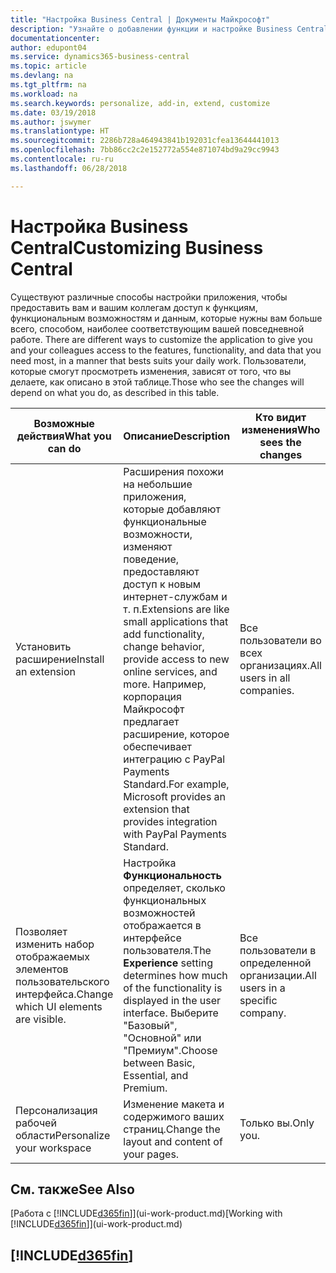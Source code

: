```yaml
---
title: "Настройка Business Central | Документы Майкрософт"
description: "Узнайте о добавлении функции и настройке Business Central."
documentationcenter: 
author: edupont04
ms.service: dynamics365-business-central
ms.topic: article
ms.devlang: na
ms.tgt_pltfrm: na
ms.workload: na
ms.search.keywords: personalize, add-in, extend, customize
ms.date: 03/19/2018
ms.author: jswymer
ms.translationtype: HT
ms.sourcegitcommit: 2286b728a464943841b192031cfea13644441013
ms.openlocfilehash: 7bb86cc2c2e152772a554e871074bd9a29cc9943
ms.contentlocale: ru-ru
ms.lasthandoff: 06/28/2018

---
```

# <a name="customizing-business-central"></a><span data-ttu-id="5cbf4-103">Настройка Business Central</span><span class="sxs-lookup"><span data-stu-id="5cbf4-103">Customizing Business Central</span></span>
<span data-ttu-id="5cbf4-104"><!--NAV # Customizing Dynamics NAV --> Существуют различные способы настройки приложения, чтобы предоставить вам и вашим коллегам доступ к функциям, функциональным возможностям и данным, которые нужны вам больше всего, способом, наиболее соответствующим вашей повседневной работе.</span><span class="sxs-lookup"><span data-stu-id="5cbf4-104"><!--NAV # Customizing Dynamics NAV --> There are different ways to customize the application to give you and your colleagues access to the features, functionality, and data that you need most, in a manner that bests suits your daily work.</span></span> <span data-ttu-id="5cbf4-105">Пользователи, которые смогут просмотреть изменения, зависят от того, что вы делаете, как описано в этой таблице.</span><span class="sxs-lookup"><span data-stu-id="5cbf4-105">Those who see the changes will depend on what you do, as described in this table.</span></span>

| <span data-ttu-id="5cbf4-106">Возможные действия</span><span class="sxs-lookup"><span data-stu-id="5cbf4-106">What you can do</span></span>    |  <span data-ttu-id="5cbf4-107">Описание</span><span class="sxs-lookup"><span data-stu-id="5cbf4-107">Description</span></span>  |  <span data-ttu-id="5cbf4-108">Кто видит изменения</span><span class="sxs-lookup"><span data-stu-id="5cbf4-108">Who sees the changes</span></span>  |  <span data-ttu-id="5cbf4-109">Дополнительная информация</span><span class="sxs-lookup"><span data-stu-id="5cbf4-109">More information</span></span>  |
|-----|---------------|---------|-------|
|<span data-ttu-id="5cbf4-110">Установить расширение</span><span class="sxs-lookup"><span data-stu-id="5cbf4-110">Install an extension</span></span>|<span data-ttu-id="5cbf4-111">Расширения похожи на небольшие приложения, которые добавляют функциональные возможности, изменяют поведение, предоставляют доступ к новым интернет-службам и т. п.</span><span class="sxs-lookup"><span data-stu-id="5cbf4-111">Extensions are like small applications that add functionality, change behavior, provide access to new online services, and more.</span></span> <span data-ttu-id="5cbf4-112">Например, корпорация Майкрософт предлагает расширение, которое обеспечивает интеграцию с PayPal Payments Standard.</span><span class="sxs-lookup"><span data-stu-id="5cbf4-112">For example, Microsoft provides an extension that provides integration with PayPal Payments Standard.</span></span>|<span data-ttu-id="5cbf4-113">Все пользователи во всех организациях.</span><span class="sxs-lookup"><span data-stu-id="5cbf4-113">All users in all companies.</span></span>|[<span data-ttu-id="5cbf4-114">Настройка с помощью расширений</span><span class="sxs-lookup"><span data-stu-id="5cbf4-114">Customizing Using Extensions</span></span>](ui-extensions.md)|
|<span data-ttu-id="5cbf4-115">Позволяет изменить набор отображаемых элементов пользовательского интерфейса.</span><span class="sxs-lookup"><span data-stu-id="5cbf4-115">Change which UI elements are visible.</span></span>|<span data-ttu-id="5cbf4-116">Настройка **Функциональность** определяет, сколько функциональных возможностей отображается в интерфейсе пользователя.</span><span class="sxs-lookup"><span data-stu-id="5cbf4-116">The **Experience** setting determines how much of the functionality is displayed in the user interface.</span></span> <span data-ttu-id="5cbf4-117">Выберите "Базовый", "Основной" или "Премиум".</span><span class="sxs-lookup"><span data-stu-id="5cbf4-117">Choose between Basic, Essential, and Premium.</span></span>|<span data-ttu-id="5cbf4-118">Все пользователи в определенной организации.</span><span class="sxs-lookup"><span data-stu-id="5cbf4-118">All users in a specific company.</span></span>|[<span data-ttu-id="5cbf4-119">Изменение набора отображаемых функций</span><span class="sxs-lookup"><span data-stu-id="5cbf4-119">Changing Which Features are Displayed</span></span>](ui-experiences.md)|
|<span data-ttu-id="5cbf4-120">Персонализация рабочей области</span><span class="sxs-lookup"><span data-stu-id="5cbf4-120">Personalize your workspace</span></span>|<span data-ttu-id="5cbf4-121">Изменение макета и содержимого ваших страниц.</span><span class="sxs-lookup"><span data-stu-id="5cbf4-121">Change the layout and content of your pages.</span></span>|<span data-ttu-id="5cbf4-122">Только вы.</span><span class="sxs-lookup"><span data-stu-id="5cbf4-122">Only you.</span></span>|[<span data-ttu-id="5cbf4-123">Персонализация рабочей области</span><span class="sxs-lookup"><span data-stu-id="5cbf4-123">Personalizing Your Workspace</span></span>](ui-personalization-user.md)|

## <a name="see-also"></a><span data-ttu-id="5cbf4-124">См. также</span><span class="sxs-lookup"><span data-stu-id="5cbf4-124">See Also</span></span>
<span data-ttu-id="5cbf4-125">[Работа с [!INCLUDE[d365fin](includes/d365fin_md.md)]](ui-work-product.md)</span><span class="sxs-lookup"><span data-stu-id="5cbf4-125">[Working with [!INCLUDE[d365fin](includes/d365fin_md.md)]](ui-work-product.md)</span></span>  

## [!INCLUDE[d365fin](includes/free_trial_md.md)]  
 

